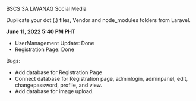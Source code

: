 BSCS 3A LiWANAG Social Media

Duplicate your dot (.) files, Vendor and node_modules folders from Laravel.


**June 11, 2022 5:40 PM PHT**<br>
- UserManagement Update: Done
- Registration Page: Done

Bugs:
- Add database for Registration Page
- Connect database for Registration page, adminlogin, adminpanel, edit, changepassword, profile, and view.
- Add database for image upload.
